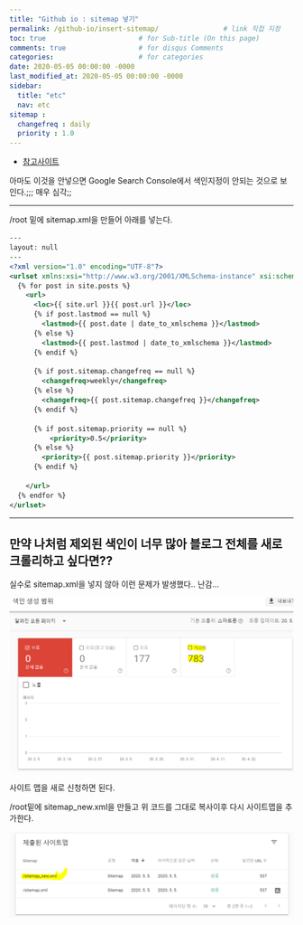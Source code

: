 ```yaml
---
title: "Github io : sitemap 넣기"
permalink: /github-io/insert-sitemap/                # link 직접 지정
toc: true                       # for Sub-title (On this page)
comments: true                  # for disqus Comments
categories:                     # for categories
date: 2020-05-05 00:00:00 -0000
last_modified_at: 2020-05-05 00:00:00 -0000
sidebar:
  title: "etc"
  nav: etc
sitemap :
  changefreq : daily
  priority : 1.0
---
```


* [참고사이트](http://jinyongjeong.github.io/2017/01/13/blog_make_searched/)

아마도 이것을 안넣으면 Google Search Console에서 색인지정이 안되는 것으로 보인다.;;; 매우 심각;;

---

/root 밑에 sitemap.xml을 만들어 아래를 넣는다.

```xml
---
layout: null
---
<?xml version="1.0" encoding="UTF-8"?>
<urlset xmlns:xsi="http://www.w3.org/2001/XMLSchema-instance" xsi:schemaLocation="http://www.sitemaps.org/schemas/sitemap/0.9 http://www.sitemaps.org/schemas/sitemap/0.9/sitemap.xsd" xmlns="http://www.sitemaps.org/schemas/sitemap/0.9">
  {% for post in site.posts %}
    <url>
      <loc>{{ site.url }}{{ post.url }}</loc>
      {% if post.lastmod == null %}
        <lastmod>{{ post.date | date_to_xmlschema }}</lastmod>
      {% else %}
        <lastmod>{{ post.lastmod | date_to_xmlschema }}</lastmod>
      {% endif %}

      {% if post.sitemap.changefreq == null %}
        <changefreq>weekly</changefreq>
      {% else %}
        <changefreq>{{ post.sitemap.changefreq }}</changefreq>
      {% endif %}

      {% if post.sitemap.priority == null %}
          <priority>0.5</priority>
      {% else %}
        <priority>{{ post.sitemap.priority }}</priority>
      {% endif %}

    </url>
  {% endfor %}
</urlset>
```

---

## 만약 나처럼 제외된 색인이 너무 많아 블로그 전체를 새로 크롤리하고 싶다면??

실수로 sitemap.xml을 넣지 않아 이런 문제가 발생했다.. 난감...

![](/file/image/insert-site-map.png)

사이트 맵을 새로 신청하면 된다.

/root밑에 sitemap_new.xml을 만들고 위 코드를 그대로 복사이후 다시 사이트맵을 추가한다.

![](/file/image/insert-site-map1.png)